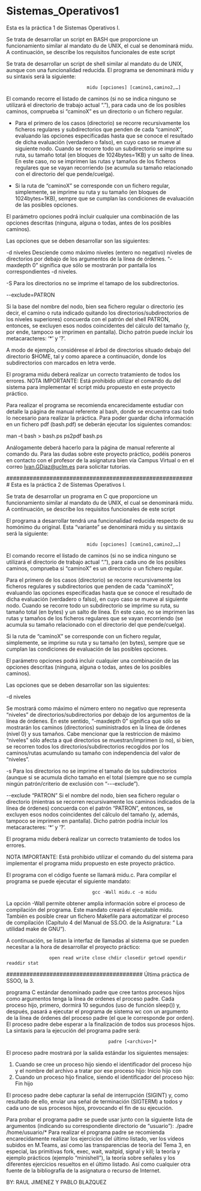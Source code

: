 # Sistemas_Operativos1
Esta es la práctica 1 de Sistemas Operativos I.

Se trata de desarrollar un script en BASH que proporcione un funcionamiento similar al mandato du
de UNIX, el cual se denominará midu. A continuación, se describe los requisitos funcionales de este
script

Se trata de desarrollar un script de shell similar al mandato du de UNIX, aunque con una funcionalidad
reducida. El programa se denominará midu y su sintaxis será la siguiente:

                                  midu [opciones] [camino1,camino2,…]

El comando recorre el listado de caminos (si no se indica ninguno se utilizará el directorio de trabajo
actual “.”), para cada uno de los posibles caminos, comprueba si “caminoX” es un directorio o un
fichero regular.


- Para el primero de los casos (directorio) se recorre recursivamente los ficheros regulares y
subdirectorios que penden de cada “caminoX”, evaluando las opciones especificadas hasta
que se conoce el resultado de dicha evaluación (verdadero o falso), en cuyo caso se mueve al
siguiente nodo. Cuando se recorre todo un subdirectorio se imprime su ruta, su tamaño total (en
bloques de 1024bytes=1KB) y un salto de línea. En este caso, no se imprimen las rutas y tamaños
de los ficheros regulares que se vayan recorriendo (se acumula su tamaño relacionado con el
directorio del que pende/cuelga).

- Si la ruta de “caminoX” se corresponde con un fichero regular, simplemente, se imprime su ruta
y su tamaño (en bloques de 1024bytes=1KB), sempre que se cumplan las condiciones de
evaluación de las posibles opciones.

El parámetro opciones podrá incluir cualquier una combinación de las opciones descritas (ninguna,
alguna o todas, antes de los posibles caminos).

Las opciones que se deben desarrollar son las siguientes:

-d niveles
Desciende como máximo niveles (entero no negativo) niveles de directorios por
debajo de los argumentos de la línea de órdenes. “-maxdepth 0” significa que
sólo se mostrarán por pantalla los correspondientes -d niveles.

-S
Para los directorios no se imprime el tamapo de los subdirectorios.

--exclude=PATRON

Si la base del nombre del nodo, bien sea fichero regular o directorio (es decir, el
camino o ruta indicado quitando los directorios/subdirectorios de los niveles
superiores) concuerda con el patrón del shell PATRON, entonces, se excluyen
esos nodos coincidentes del cálculo del tamaño (y, por ende, tampoco se
imprimen en pantalla). Dicho patrón puede incluir los metacaracteres: ‘*’ y ’?’.

A modo de ejemplo, considérese el árbol de directorios situado debajo del directorio $HOME, tal y
como aparece a continuación, donde los subdirectorios con marcados en letra verde.

El programa midu deberá realizar un correcto tratamiento de todos los errores.
NOTA IMPORTANTE: Está prohibido utilizar el comando du del sistema para implementar el script
midu propuesto en este proyecto práctico.

Para realizar el programa se recomienda encarecidamente estudiar con detalle la página de manual
referente al bash, donde se encuentra casi todo lo necesario para realizar la práctica. Para poder
guardar dicha información en un fichero pdf (bash.pdf) se deberán ejecutar los siguientes comandos:

man –t bash > bash.ps
ps2pdf bash.ps

Análogamente deberá hacerlo para la página de manual referente al comando du.
Para las dudas sobre este proyecto práctico, podéis poneros en contacto con el profesor de la
asignatura bien vía Campus Virtual o en el correo Ivan.GDiaz@uclm.es para solicitar tutorías.

#########################################################
Esta es la práctica 2 de Sistemas Operativos I.

Se trata de desarrollar un programa en C que proporcione un funcionamiento similar al mandato du
de UNIX, el cual se denominará midu. A continuación, se describe los requisitos funcionales de este
script

El programa a desarrollar tendrá una funcionalidad reducida respecto de su homónimo du original.
Esta “variante” se denominará midu y su sintaxis será la siguiente:

                                  midu [opciones] [camino1,camino2,…]

El comando recorre el listado de caminos (si no se indica ninguno se utilizará el directorio de trabajo
actual “.”), para cada uno de los posibles caminos, comprueba si “caminoX” es un directorio o un
fichero regular.

Para el primero de los casos (directorio) se recorre recursivamente los ficheros regulares y
subdirectorios que penden de cada “caminoX”, evaluando las opciones especificadas hasta
que se conoce el resultado de dicha evaluación (verdadero o falso), en cuyo caso se mueve al
siguiente nodo. Cuando se recorre todo un subdirectorio se imprime su ruta, su tamaño total (en
bytes) y un salto de línea. En este caso, no se imprimen las rutas y tamaños de los ficheros
regulares que se vayan recorriendo (se acumula su tamaño relacionado con el directorio del que
pende/cuelga).

Si la ruta de “caminoX” se corresponde con un fichero regular, simplemente, se imprime su ruta
y su tamaño (en bytes), sempre que se cumplan las condiciones de evaluación de las posibles
opciones.

El parámetro opciones podrá incluir cualquier una combinación de las opciones descritas
(ninguna, alguna o todas, antes de los posibles caminos).

Las opciones que se deben desarrollar son las siguientes:

-d niveles

Se mostrará como máximo el número entero no negativo que representa
“niveles” de directorios/subdirectorios por debajo de los argumentos de la
línea de órdenes. En este sentido, “-maxdepth 0” significa que sólo se
mostrarán los caminos (directorios) suministrados en la línea de órdenes (nivel
0) y sus tamaños. Cabe mencionar que la restriccion de máximo “niveles” sólo
afecta a qué directorios se muestran/imprimen (o no), si bien, se recorren
todos los directorios/subdirectorios recogidos por los caminos/rutas
acumulando su tamaño con independencia del valor de “niveles”.

-s
Para los directorios no se imprime el tamaño de los subdirectorios (aunque si
se acumula dicho tamaño en el total (siempre que no se cumpla ningún patrón/criterio
de exclusión con “---exclude”).

--exclude “PATRON”
Si el nombre del nodo, bien sea fichero regular o directorio (mientras se
recorren recursivamente los caminos indicados de la línea de órdenes)
concuerda con el patrón “PATRON”, entonces, se excluyen esos nodos
coincidentes del cálculo del tamaño (y, además, tampoco se imprimen en
pantalla). Dicho patrón podría incluir los metacaracteres: ‘*’ y ’?’.

El programa midu deberá realizar un correcto tratamiento de todos los errores. 

NOTA IMPORTANTE: Está prohibido utilizar el comando du del sistema para implementar el
programa midu propuesto en este proyecto práctico.

El programa con el código fuente se llamará midu.c. Para compilar el programa se puede ejecutar el
siguiente mandato:

                                    gcc -Wall midu.c -o midu

La opción -Wall permite obtener amplia información sobre el proceso de compilación del programa.
Este mandato creará el ejecutable midu. También es posible crear un fichero Makefile para
automatizar el proceso de compilación (Capítulo 4 del Manual de SS.OO. de la Asignatura: “ La
utilidad make de GNU”).

A continuación, se listan la interfaz de llamadas al sistema que se pueden necesitar a la hora de
desarrollar el proyecto práctico:

                    open read write close chdir closedir getcwd opendir readdir stat
                    
#########################################
Última práctica de SSOO, la 3.

programa C estándar denominado padre que cree tantos procesos hijos como argumentos tenga la línea de ordenes el proceso padre.
Cada proceso hijo, primero, dormirá 10 segundos (uso de función sleep()) y, después, pasará a ejecutar el programa de sistema wc con un argumento de la
línea de órdenes del proceso padre (el que le corresponde por orden). El proceso padre debe esperar a la finalización de todos sus procesos hijos.
La sintaxis para la ejecución del programa padre será:

                                          padre [<archivo>]*
                                          
El proceso padre mostrará por la salida estándar los siguientes mensajes:
1. Cuando se cree un proceso hijo siendo <pid> el identificador del proceso hijo y <archivo> el nombre del archivo a tratar por ese proceso hijo:
                                          Inicio hijo <pid> con <archivo>
2. Cuando un proceso hijo finalice, siendo <pid> el identificador del proceso hijo:
                                          Fin hijo <pid>

El proceso padre debe capturar la señal de interrupción (SIGINT) y, como resultado de ello, enviar una
señal de terminación (SIGTERM) a todos y cada uno de sus procesos hijos, provocando el fin de su
ejecución.

Para probar el programa padre se puede usar junto con la siguiente lista de argumentos (indicando su correspondiente directorio de “usuario”):
                                          ./padre /home/usuario/*
Para realizar el programa padre se recomienda encarecidamente realizar los ejercicios del último listado, ver los vídeos subidos en M.Teams, así como las
transparencias de teoría del Tema 3, en especial, las primitivas fork, exec, wait, waitpid, signal y kill; la teoría y ejemplo prácticos (ejemplo
“minishell”), la teoría sobre señales y los diferentes ejercicios resueltos en el último listado. Así como cualquier otra fuente de la bibliografía de la
asignatura o recurso de Internet.

BY: RAUL JIMENEZ Y PABLO BLAZQUEZ
